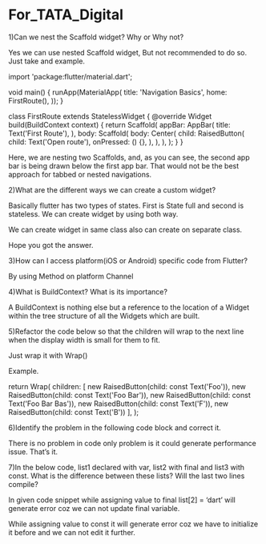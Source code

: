 # For_TATA_Digital

1)Can we nest the Scaffold widget? Why or Why not?

Yes we can use nested Scaffold widget, But not recommended to do so. Just take and example.

import 'package:flutter/material.dart';

void main() {
  runApp(MaterialApp(
    title: 'Navigation Basics',
    home: FirstRoute(),
  ));
}

class FirstRoute extends StatelessWidget {
  @override
  Widget build(BuildContext context) {
    return Scaffold(
      appBar: AppBar(
        title: Text('First Route'),
      ),
      body: Scaffold(
        body: Center(
          child: RaisedButton(
            child: Text('Open route'),
            onPressed: () {},
          ),
        ),
      ),
    );
  }
}

Here, we are nesting two Scaffolds, and, as you can see, the second app bar is being drawn below the first app bar. That would not be the best approach for tabbed or nested navigations. 

2)What are the different ways we can create a custom widget?

Basically flutter has two types of states. First is State full and second is stateless. We can create widget by using both way. 

We can create widget in same class also can create on separate class.

Hope you got the answer. 

3)How can I access platform(iOS or Android) specific code from Flutter? 

By using Method on platform Channel

4)What is BuildContext? What is its importance?

A BuildContext is nothing else but a reference to the location of a Widget within the tree structure of all the Widgets which are built.





5)Refactor the code below so that the children will wrap to the next line when
the display width is small for them to fit.

Just wrap it with Wrap()

Example.

return Wrap(
      children: <Widget>[
        new RaisedButton(child: const Text('Foo')),
        new RaisedButton(child: const Text('Foo Bar')),
        new RaisedButton(child: const Text('Foo Bar Bas')),
        new RaisedButton(child: const Text('F')),
        new RaisedButton(child: const Text('B'))
      ],
);

6)Identify the problem in the following code block and correct it.

There is no problem in code only problem is it could generate performance issue. That’s it.

7)In the below code, list1 declared with var, list2 with final and list3 with const.
What is the difference between these lists? Will the last two lines compile?

In given code snippet while assigning value to final list[2] = ‘dart’ will generate error coz we can not update final variable.

While assigning value to const it will generate error coz we have to initialize it before and we can not edit it further.
